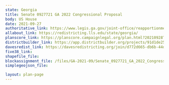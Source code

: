 ```yaml
---
state: Georgia
title: Senate 0927721 GA 2022 Congressional Proposal
body: US House
date: 2021-09-27
authoritative_link: https://www.legis.ga.gov/joint-office/reapportionment
allabout_link: https://redistricting.lls.edu/state/georgia/
planscore_link: https://planscore.campaignlegal.org/plan.html?20210928T184613.130407781Z
districtbuilder_link: https://app.districtbuilder.org/projects/91d1de25-e444-47c8-81ed-cef769aab5c2
davesredist_link: https://davesredistricting.org/join/d772d665-db6b-44d6-8849-7c13c6c3f385
five38_link:
shapefile_file:
blockassignment_file: /files/GA-2021-09/Senate_0927721_GA_2022_Congressional_Proposal.zip
simplegeojson_file:

layout: plan-page
---
```

